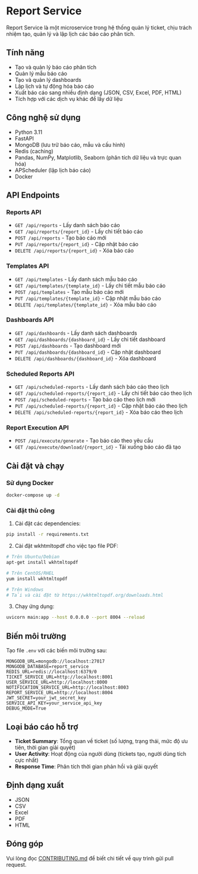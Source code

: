 # Report Service

Report Service là một microservice trong hệ thống quản lý ticket, chịu trách nhiệm tạo, quản lý và lập lịch các báo cáo phân tích.

## Tính năng

- Tạo và quản lý báo cáo phân tích
- Quản lý mẫu báo cáo
- Tạo và quản lý dashboards
- Lập lịch và tự động hóa báo cáo
- Xuất báo cáo sang nhiều định dạng (JSON, CSV, Excel, PDF, HTML)
- Tích hợp với các dịch vụ khác để lấy dữ liệu

## Công nghệ sử dụng

- Python 3.11
- FastAPI
- MongoDB (lưu trữ báo cáo, mẫu và cấu hình)
- Redis (caching)
- Pandas, NumPy, Matplotlib, Seaborn (phân tích dữ liệu và trực quan hóa)
- APScheduler (lập lịch báo cáo)
- Docker

## API Endpoints

### Reports API

- `GET /api/reports` - Lấy danh sách báo cáo
- `GET /api/reports/{report_id}` - Lấy chi tiết báo cáo
- `POST /api/reports` - Tạo báo cáo mới
- `PUT /api/reports/{report_id}` - Cập nhật báo cáo
- `DELETE /api/reports/{report_id}` - Xóa báo cáo

### Templates API

- `GET /api/templates` - Lấy danh sách mẫu báo cáo
- `GET /api/templates/{template_id}` - Lấy chi tiết mẫu báo cáo
- `POST /api/templates` - Tạo mẫu báo cáo mới
- `PUT /api/templates/{template_id}` - Cập nhật mẫu báo cáo
- `DELETE /api/templates/{template_id}` - Xóa mẫu báo cáo

### Dashboards API

- `GET /api/dashboards` - Lấy danh sách dashboards
- `GET /api/dashboards/{dashboard_id}` - Lấy chi tiết dashboard
- `POST /api/dashboards` - Tạo dashboard mới
- `PUT /api/dashboards/{dashboard_id}` - Cập nhật dashboard
- `DELETE /api/dashboards/{dashboard_id}` - Xóa dashboard

### Scheduled Reports API

- `GET /api/scheduled-reports` - Lấy danh sách báo cáo theo lịch
- `GET /api/scheduled-reports/{report_id}` - Lấy chi tiết báo cáo theo lịch
- `POST /api/scheduled-reports` - Tạo báo cáo theo lịch mới
- `PUT /api/scheduled-reports/{report_id}` - Cập nhật báo cáo theo lịch
- `DELETE /api/scheduled-reports/{report_id}` - Xóa báo cáo theo lịch

### Report Execution API

- `POST /api/execute/generate` - Tạo báo cáo theo yêu cầu
- `GET /api/execute/download/{report_id}` - Tải xuống báo cáo đã tạo

## Cài đặt và chạy

### Sử dụng Docker

```bash
docker-compose up -d
```

### Cài đặt thủ công

1. Cài đặt các dependencies:

```bash
pip install -r requirements.txt
```

2. Cài đặt wkhtmltopdf cho việc tạo file PDF:

```bash
# Trên Ubuntu/Debian
apt-get install wkhtmltopdf

# Trên CentOS/RHEL
yum install wkhtmltopdf

# Trên Windows
# Tải và cài đặt từ https://wkhtmltopdf.org/downloads.html
```

3. Chạy ứng dụng:

```bash
uvicorn main:app --host 0.0.0.0 --port 8004 --reload
```

## Biến môi trường

Tạo file `.env` với các biến môi trường sau:

```
MONGODB_URL=mongodb://localhost:27017
MONGODB_DATABASE=report_service
REDIS_URL=redis://localhost:6379/0
TICKET_SERVICE_URL=http://localhost:8001
USER_SERVICE_URL=http://localhost:8000
NOTIFICATION_SERVICE_URL=http://localhost:8003
REPORT_SERVICE_URL=http://localhost:8004
JWT_SECRET=your_jwt_secret_key
SERVICE_API_KEY=your_service_api_key
DEBUG_MODE=True
```

## Loại báo cáo hỗ trợ

- **Ticket Summary**: Tổng quan về ticket (số lượng, trạng thái, mức độ ưu tiên, thời gian giải quyết)
- **User Activity**: Hoạt động của người dùng (tickets tạo, người dùng tích cực nhất)
- **Response Time**: Phân tích thời gian phản hồi và giải quyết

## Định dạng xuất

- JSON
- CSV
- Excel
- PDF
- HTML

## Đóng góp

Vui lòng đọc [CONTRIBUTING.md](CONTRIBUTING.md) để biết chi tiết về quy trình gửi pull request.
